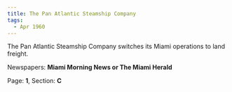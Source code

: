 ```yaml
---  
title: The Pan Atlantic Steamship Company  
tags:  
  - Apr 1960  
---  
```

  
The Pan Atlantic Steamship Company switches its Miami operations to land freight.  
  
Newspapers: **Miami Morning News or The Miami Herald**  
  
Page: **1**, Section: **C** 
